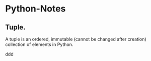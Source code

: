 # Python-Notes

## Tuple.

A tuple is an ordered, immutable (cannot be changed after creation) collection of elements in Python.

ddd


